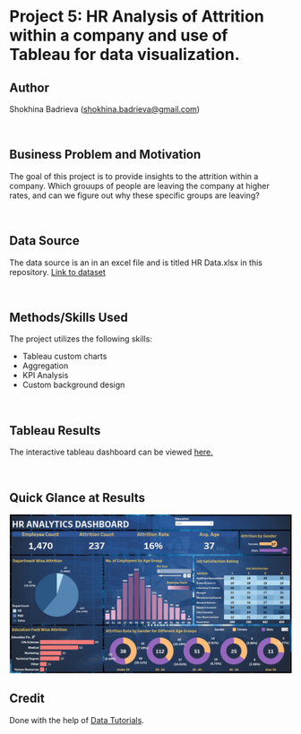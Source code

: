 # Project 5: HR Analysis of Attrition within a company and use of Tableau for data visualization.

## Author
Shokhina Badrieva
(shokhina.badrieva@gmail.com)

<br>

## Business Problem and Motivation
The goal of this project is to provide insights to the attrition within a company. Which grouups of people are leaving the company at higher rates, and can we figure out why these specific groups are leaving?

<br>

## Data Source
The data source is an in an excel file and is titled HR Data.xlsx in this repository. [Link to dataset](https://github.com/sbadrieva/PortfolioProjects/blob/main/%5BExcel%2C%20Tableau%5D%20HR_Analysis_Dashboard/HR%20Data.xlsx)

<br>

## Methods/Skills Used
The project utilizes the following skills:
* Tableau custom charts
* Aggregation
* KPI Analysis
* Custom background design


<br>

## Tableau Results
The interactive tableau dashboard can be viewed [here.](https://public.tableau.com/app/profile/shokhina.badrieva/viz/HR_Dashboard_16791903684200/HRDashboard)

<br>

## Quick Glance at Results
![Alt text](HR_Dashboard_Image.jpg "HR Analysis Dashboard")

## Credit
Done with the help of [Data Tutorials](https://www.youtube.com/watch?v=oTyCZVnNVZA). 
